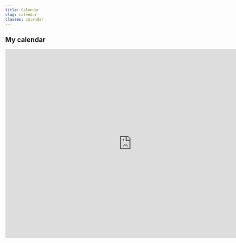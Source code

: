 ```yaml
---
title: Calendar
slug: calendar
classes: calendar
---
```



## My calendar

<iframe src="https://calendar.google.com/calendar/embed?height=600&wkst=2&bgcolor=%23ffffff&ctz=Europe%2FPrague&showDate=1&showPrint=0&showTabs=0&showCalendars=0&showTz=0&showNav=1&showTitle=0&src=emRuZWsudG9taXNAZ21haWwuY29t&src=NmE2MTI5ZGM2MjRhNDcxNjQyZGNlMWYwMGM1M2JhNmI5NzliZDI1YjhlZGNlZjFkNjEzNmRlMmI5NDRlOTEzZEBncm91cC5jYWxlbmRhci5nb29nbGUuY29t&src=N2Q2MWRjMTkzNGIwY2VkY2QwZGYwZTI0MDViNmU3Y2I4OWU2MWI1MWI0M2E4N2I4Y2MzMjExYWY0YjE0YTk1OUBncm91cC5jYWxlbmRhci5nb29nbGUuY29t&color=%234285F4&color=%23009688&color=%233F51B5" style="border-width:0" width="800" height="600" frameborder="0" scrolling="no"></iframe>